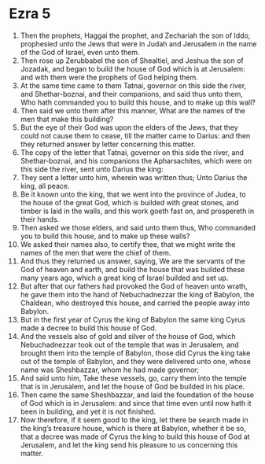 ﻿# Ezra 5
1. Then the prophets, Haggai the prophet, and Zechariah the son of Iddo, prophesied unto the Jews that were in Judah and Jerusalem in the name of the God of Israel, even unto them. 
2. Then rose up Zerubbabel the son of Shealtiel, and Jeshua the son of Jozadak, and began to build the house of God which is at Jerusalem: and with them were the prophets of God helping them. 
3.  At the same time came to them Tatnai, governor on this side the river, and Shethar-boznai, and their companions, and said thus unto them, Who hath commanded you to build this house, and to make up this wall? 
4. Then said we unto them after this manner, What are the names of the men that make this building? 
5. But the eye of their God was upon the elders of the Jews, that they could not cause them to cease, till the matter came to Darius: and then they returned answer by letter concerning this matter. 
6.  The copy of the letter that Tatnai, governor on this side the river, and Shethar-boznai, and his companions the Apharsachites, which were on this side the river, sent unto Darius the king: 
7. They sent a letter unto him, wherein was written thus; Unto Darius the king, all peace. 
8. Be it known unto the king, that we went into the province of Judea, to the house of the great God, which is builded with great stones, and timber is laid in the walls, and this work goeth fast on, and prospereth in their hands. 
9. Then asked we those elders, and said unto them thus, Who commanded you to build this house, and to make up these walls? 
10. We asked their names also, to certify thee, that we might write the names of the men that were the chief of them. 
11. And thus they returned us answer, saying, We are the servants of the God of heaven and earth, and build the house that was builded these many years ago, which a great king of Israel builded and set up. 
12. But after that our fathers had provoked the God of heaven unto wrath, he gave them into the hand of Nebuchadnezzar the king of Babylon, the Chaldean, who destroyed this house, and carried the people away into Babylon. 
13. But in the first year of Cyrus the king of Babylon the same king Cyrus made a decree to build this house of God. 
14. And the vessels also of gold and silver of the house of God, which Nebuchadnezzar took out of the temple that was in Jerusalem, and brought them into the temple of Babylon, those did Cyrus the king take out of the temple of Babylon, and they were delivered unto one, whose name was Sheshbazzar, whom he had made governor; 
15. And said unto him, Take these vessels, go, carry them into the temple that is in Jerusalem, and let the house of God be builded in his place. 
16. Then came the same Sheshbazzar, and laid the foundation of the house of God which is in Jerusalem: and since that time even until now hath it been in building, and yet it is not finished. 
17. Now therefore, if it seem good to the king, let there be search made in the king’s treasure house, which is there at Babylon, whether it be so, that a decree was made of Cyrus the king to build this house of God at Jerusalem, and let the king send his pleasure to us concerning this matter. 
